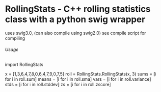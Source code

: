 # RollingStats - C++ rolling statistics class with a python swig wrapper
uses swig3.0, (can also compile using swig2.0)
see compile script for compiling 

###### Usage
import RollingStats

x = [1,3,6,4,7,8,0,6,4,7,9,0,7,5]
roll = RollingStats.RollingStats(x, 3)
sums = [i for i in roll.sum]
means = [i for i in roll.sma]
vars = [i for i in roll.variance]
stds = [i for i in roll.stddev]
zs = [i for i in roll.zscore]
